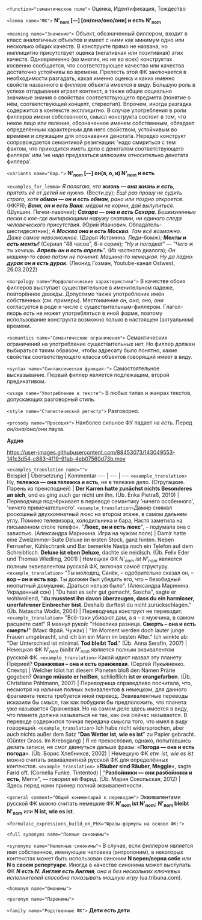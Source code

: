 `<function="семантическое поле">` Оценка, Идентификация, Тождество

`<lemma name="ФК">` **N'<sub>nom</sub> [&mdash;] [он/она/оно/они] и есть N'<sub>nom</sub>** 


`<meaning name="Значение">` Объект, обозначенный филлером, входит в класс аналогичных объектов и имеет с ними как минимум одно или несколько общих качеств. В конструкте прямо не названа, но имплицитно присутствует оценка (негативная или позитивная) этих качеств. Одновременно (во многих, но не во всех) конструктах косвенно сообщается, что соответствующее качество или качества достаточно устойчивы во времени. Прелесть этой ФК заключается в необходимости разгадать, какая именно оценка и каких именно свойств названного в филлере объекта имеется в виду. Большую роль в успехе отгадывания играет контекст, а также общие социально значимые знания о свойствах соответствующего предмета (понятие о нём, соответствующий концепт, стереотип). Впрочем, иногда разгадка содержится в контексте эксплицитно. В случае употребления в роли филлеров имени собственного, смысл конструкта состоит в том, что некое лицо или явление, обозначенное именем собственным, обладает определённым характерным для него свойством, устойчивым во времени и служащим для опознавания денотата. Нередко конструкт сопровождается семантикой резигнации: 'надо смириться с тем фактом, что приходится иметь дело с денотатом соответствующего филлера' или 'не надо предаваться иллюзиям относительно денотата филлера'.


`<variants name="Вар.">` **N'<sub>nom</sub> [&mdash;] он(а, о, и) N'<sub>nom</sub> и есть**

`<examples_for_lemma>` _Я полагаю, что **жизнь &mdash; она жизнь и есть**, прятать её от детей не нужно._ (Вести.ру); _Ещё раз прошу не судить строго, хотя **обман ― он и есть обман**, рано или поздно откроется._ (НКРЯ); _**Ваня, он и есть Ваня**: мёдом не корми, дай вылупиться._ (Шукшин. Печки-лавочки); _**Сахара &mdash; она и есть Сахара**. Безжизненные пески с кое-где выпирающими наружу скалами, ни единого следа человеческого присутствия_. (Юрий Иванович. Обладатель-шестидесятник); _А **Москва она и есть Москва**. Там всё возможно. Даже самое невозможное._ (Дарья Истомина. Леди-бомж); _**Менты и есть менты!**_ (Сериал "48 часов", 6-я серия); _"Ну и погодка!" &mdash; "Чего ж ты хочешь. **Апрель он и есть апрель**"._ (Из частного диалога); _Он машину-то свою потом не починит. Машина-то немецкая. Ну да ладно: **дурак он и есть дурак**._ (Леонид Гозман, Youtube-канал Ostwest, 26.03.2022) 


`<morpology name="Морфологические характеристики">` В качестве обоих филлеров выступает существительное в именительном падеже, повторённое дважды. Допустимо также употребление имён собственных (см. примеры). Местоимение _он, она, оно, они_ согласуется в роде и числе с существительным-филлером. Глагол-якорь _есть_ не может употребляться в иной форме, поэтому использование конструкта возможно только в настоящем (актуальном) времени.  

`<semantics name="Семантические ограничения">` Семантических ограничений на употребление существительных нет. Но филлер должен выбираться таким образом, чтобы адресату было понятно, какие свойства соответствующего класса объектов говорящий имеет в виду.
 
`<syntax name="Синтаксическая функция:">` Самостоятельное высказывание. Первый филлер является подлежащим, второй предикативом. 

`<usage name="Употребление в тексте">` В любых типах и жанрах текстов, допускающих разговорный стиль. 
 

`<style name="Стилистический регистр">` Разговорно.  

`<prosody name="Просодия">` Наиболее сильное ФУ падает на _есть_. Перед _он/она/оно/они_ пауза.

**Аудио**


https://user-images.githubusercontent.com/88453073/143049553-141c3d54-c883-4f19-91ab-4eb07560d73b.mov



`<examples_translation name="">`  
 Beispiel | Übersetzung | Kommentar
--- | --- | ---
`<example_translation>` Ну, **тележка — она тележка и есть**, не в тележке дело. (Стругацкие. Парень из преисподней) | **Der Karren hatte zunächst nichts Besonderes an sich**, und es ging auch gar nicht um ihn. (Üb. Erika Pietraß, 2010) | Переводчица подчёркивает в переводе семантику 'ничего особенного', 'ничего примечательного'.
`<example_translation>`Дамир снимал роскошный двухкомнатный люкс на втором этаже, в самом дальнем углу. Помимо телевизора, холодильника и бара, Настя заметила на письменном столе телефон. "**Люкс, он и есть люкс**", – подумала она с завистью. (Александра Маринина. Игра на чужом поле) | Damir hatte eine Zweizimmer-Suite Deluxe im ersten Stock, ganz hinten. Neben Fernseher, Kühlschrank und Bar bemerkte Nastja noch ein Telefon auf dem Schreibtisch. **Deluxe ist eben Deluxe**, dachte sie neidisch. (Üb. Felix Eder und Thomas Wiedling, 2001) | Немецкая ФК _N'<sub>nom</sub> ist N'<sub>nom</sub>_ является полным эквивалентом русской ФК, включая самоё структуру.  
`<example_translation>` "Ты молодец, Санёк, – одобрительно сказал он, – **вор – он и есть вор**. Ты должен был убедить его, что – безобидный неопытный домушник. Драться нельзя было". (Александра Маринина. Украденный сон) | "Du hast es sehr gut gemacht, Sascha", sagte er wohlwollend, "**du musstest ihn davon überzeugen, dass du ein harmloser, unerfahrener Einbrecher bist**. Deshalb durftest du nicht zurückschlagen." (Üb. Natascha Wodin, 2004) |  Переводчица конструкт не переводит.
`<example_translation>` "Всё-таки убивают дам, а я – я мужчина, в самом расцвете сил!" Я махнул рукой: "Невелика разница. **Смерть – она и есть смерть!**" (Макс Фрай. Чужак) |  "Im Moment werden doch lauter junge Frauen umgebracht, und ich bin ein Mann im besten Alter." Ich winkte ab: "Der Unterschied ist minimal. **Tod bleibt Tod**." (Üb. Anna Serafin, 2007) | Немецкая ФК _N'<sub>nom</sub> bleibt N'<sub>nom</sub>_ является полным эквивалентом русской ФК.
`<example_translation>` Какой идиот назвал эту планету Прерией? **Оранжевая – она и есть оранжевая**. (Сергей Лукьяненко. Спектр) | Welcher Idiot hat diesem Planeten bloß den Namen Prärie gegeben? **Orange müsste er heißen**, schließlich **ist er orangefarben**. (Üb. Christiane Pöhlmann, 2007) |  Переводчица справедливо посчитала, что, несмотря на наличие полных эквивалентов в немецком, для данного фрагмента текста требуется иной перевод. Эквивалентные переводы исказили бы смысл, так как побудили бы предположить, что планета уже называется Оранжевая. Но на самом деле здесь имеется в виду, что планета должна называться не так, как она сейчас называется. В переводе содержится точная передача смысла того, что имел в виду говорящий.
`<example_translation>` Ich habe nicht widersprochen, aber auch nichts außer dem Satz "**Das Wetter ist, wie es ist**" zu Papier gebracht. (Günter Grass. Im Krebsgang) | Я не прекословил, однако, попытавшись делать записи, не смог двинуться дальше фразы: «**Погода — она и есть погода**». (Üb. Борис Хлебников, 2002) | Немецкую ФК _etw. ist, wie es ist_ можно считать эквивалентной русской ФК для определённых контекстов.
`<example_translation>` »**Räuber sind Räuber, Meggie**«, sagte Farid oft. (Cornelia Funke. Tintentod) | "**Разбойники — они разбойники и есть**, Мегги", — говорил ей Фарид. (Üb. Мария Сокольская, 2012) | Здесь перед нами пример полной эквивалентности.


`<general comment="Общий комментарий к переводам">`  Эквивалентами русской ФК можно считать немецкие ФК **N'<sub>nom</sub> ist N'<sub>nom</sub>**;  **N'<sub>nom</sub> bleibt N'<sub>nom</sub>**  или **N ist, wie es ist** .

`<formulaic_expressions_build_on_PhK="Фразы-формулы на основе ФК:">`  
 

`<full synonyms name="Полные синонимы">`

`<synonyms name="Неполные синонимы">` В случае, если филлером является имя собственное, именующее человека (антропоним), в некоторых контекстах может быть использован синоним **N верен/верна себе** или **N в своем репертуаре**. Иногда в качестве синонима может выступать ФК _**N есть N**_: _**Англия есть Англия**, она и без нескольких ключевых исполнителей способна показывать мощную игру_ (ua.tribuna.com). 

`<homonym name="Омонимы">`  

`<paronym name="Паронимы">` 

`<family name="Родственные ФК">` **Дети есть дети**